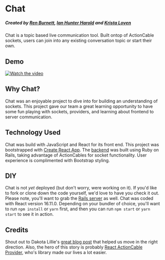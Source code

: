 # Chat
##### Created by [Ren Burnett](https://github.com/renburnett), [Ian Hunter Harold](https://github.com/ianhunterharold) and [Krista Loven](https://github.com/kel29)

Chat is a topic based live communication tool. Built ontop of ActionCable sockets, users can join into any existing conversation topic or start their own. 

## Demo
[![Watch the video](https://media.giphy.com/media/vFKqnCdLPNOKc/giphy.gif)](https://youtu.be/EixPkb3cEQE)


## Why Chat?

Chat was an enjoyable project to dive into for building an understanding of sockets. This project gave our team a great learning opportunity to have some fun playing with sockets, providers, and learning about frontend to server communication. 

## Technology Used

Chat was build with JavaScript and React for its front end. This project was bootstrapped with [Create React App](https://github.com/facebook/create-react-app). The [backend](https://github.com/kel29/chat-server) was built using Ruby on Rails, taking advantage of ActionCables for socket functionality. User experience is complimented with Bootstrap styling. 

## DIY

Chat is not _yet_ deployed (but don't worry, were working on it). If you'd like to fork or clone down the code yourself, we'd love to have you check it out. Please note, you'll want to grab the [Rails server](https://github.com/kel29/chat-server) as well. Chat was coded with React version 16.11.0. Depending on your bundler of choice, you'll want to run `npm install` or `yarn` first, and then you can run `npm start` or `yarn start` to see it in action. 

## Credits

Shout out to Dakota Lillie's [great blog post](https://medium.com/@dakota.lillie/using-action-cable-with-react-c37df065f296) that helped us move in the right direction. Also, the hero of this story is probably [React ActionCable Provider](https://github.com/cpunion/react-actioncable-provider), who's library made our lives a lot easier. 
